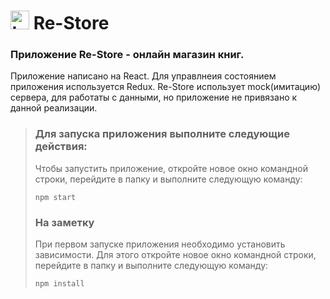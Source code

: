 # <a href="https://github.com/SeniorIgor/To-Do#-to-do"><img src="https://st.depositphotos.com/2001403/2890/i/450/depositphotos_28904783-stock-photo-old-vintage-books-on-wooden.jpg" alt="to-do" width="30" height="auto"/></a> Re-Store
### Приложение Re-Store - онлайн магазин книг.

Приложение написано на React. Для управлнеия состоянием приложения используется Redux.
Re-Store использует mock(имитацию) сервера, для работаты с данными, но приложение не привязано к данной реализации.
  
> ### Для запуска приложения выполните следующие действия:
> Чтобы запустить приложение, откройте новое окно командной строки, перейдите в папку и выполните следующую команду:
> 
> ```
> npm start
> ```  
>  
> ### На заметку
> При первом запуске приложения необходимо установить зависимости. Для этого откройте новое окно командной строки, перейдите в папку и выполните следующую команду:
> ```
> npm install
> ```  
